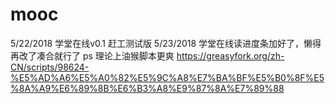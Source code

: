# mooc

5/22/2018 学堂在线v0.1 赶工测试版
5/23/2018 学堂在线读进度条加好了，懒得再改了凑合就行了
  ps 理论上油猴脚本更爽 https://greasyfork.org/zh-CN/scripts/98624-%E5%AD%A6%E5%A0%82%E5%9C%A8%E7%BA%BF%E5%B0%8F%E5%8A%A9%E6%89%8B%E6%B3%A8%E9%87%8A%E7%89%88

